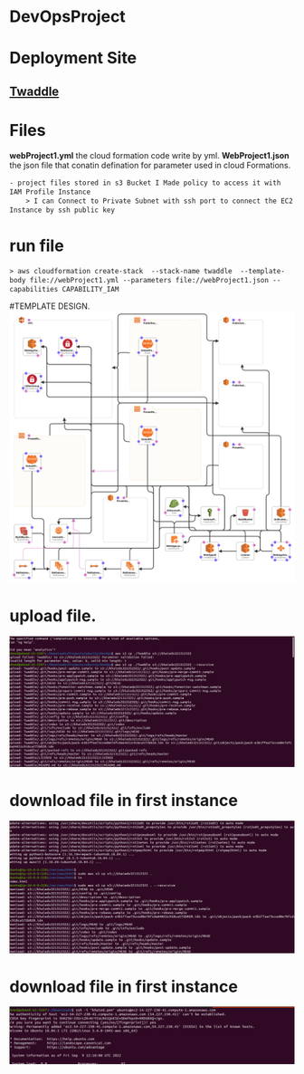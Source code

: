 # DevOpsProject

# Deployment Site

## [Twaddle](http://twadd-webap-1vnxpo3zb5gib-1997741451.us-east-1.elb.amazonaws.com/)


# Files

 **webProject1.yml** the cloud formation code write by yml.
 **WebProject1.json** the json file that conatin defination for parameter used in cloud Formations.

    - project files stored in s3 Bucket I Made policy to access it with IAM Profile Instance 
        > I can Connect to Private Subnet with ssh port to connect the EC2 Instance by ssh public key 
# run file 
    > aws cloudformation create-stack  --stack-name twaddle  --template-body file://webProject1.yml --parameters file://webProject1.json --capabilities CAPABILITY_IAM

#TEMPLATE DESIGN.
![DSADASD](./images/template1-designer.png)


# upload file. 
![DSADASD](./images/img1.png)

# download file in first instance
![DSADASD](./images/img2.png)

# download file in first instance
![DSADASD](./images/img3.png)

